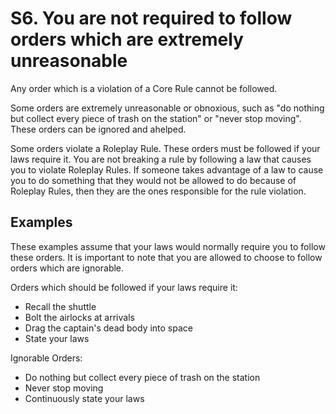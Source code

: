 # S6. You are not required to follow orders which are extremely unreasonable
Any order which is a violation of a Core Rule cannot be followed.

Some orders are extremely unreasonable or obnoxious, such as "do nothing but collect every piece of trash on the station" or "never stop moving". These orders can be ignored and ahelped.

Some orders violate a Roleplay Rule. These orders must be followed if your laws require it. You are not breaking a rule by following a law that causes you to violate Roleplay Rules. If someone takes advantage of a law to cause you to do something that they would not be allowed to do because of Roleplay Rules, then they are the ones responsible for the rule violation.

## Examples
These examples assume that your laws would normally require you to follow these orders. It is important to note that you are allowed to choose to follow orders which are ignorable.

Orders which should be followed if your laws require it:

- Recall the shuttle
- Bolt the airlocks at arrivals
- Drag the captain's dead body into space
- State your laws

Ignorable Orders:

- Do nothing but collect every piece of trash on the station
- Never stop moving
- Continuously state your laws